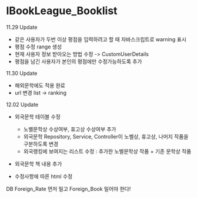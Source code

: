 # IBookLeague_Booklist

11.29 Update
- 같은 사용자가 두번 이상 평점을 입력하려고 할 때 자바스크립트로 warning 표시
- 평점 수정 range 생성
- 현재 사용자 정보 받아오는 방법 수정 -> CustomUserDetails
- 평점을 남긴 사용자가 본인의 평점에만 수정가능하도록 추가
  

11.30 Update
- 해외문학에도 적용 완료
- url 변경 list -> ranking


12.02 Update
- 외국문학 테이블 수정
  - 노벨문학상 수상여부, 휴고상 수상여부 추가
  - 외국문학 Repository, Service, Controller이 노벨상, 휴고상, 나머지 작품을 구분하도록 변경
  - 외국랭킹에 보여지는 리스트 수정 : 추가한 노벨문학상 작품 + 기존 문학상 작품

- 외국문학 책 내용 추가

- 수정사항에 따른 html 수정

DB Foreign_Rate 먼저 밀고 Foreign_Book 밀어야 한다!
